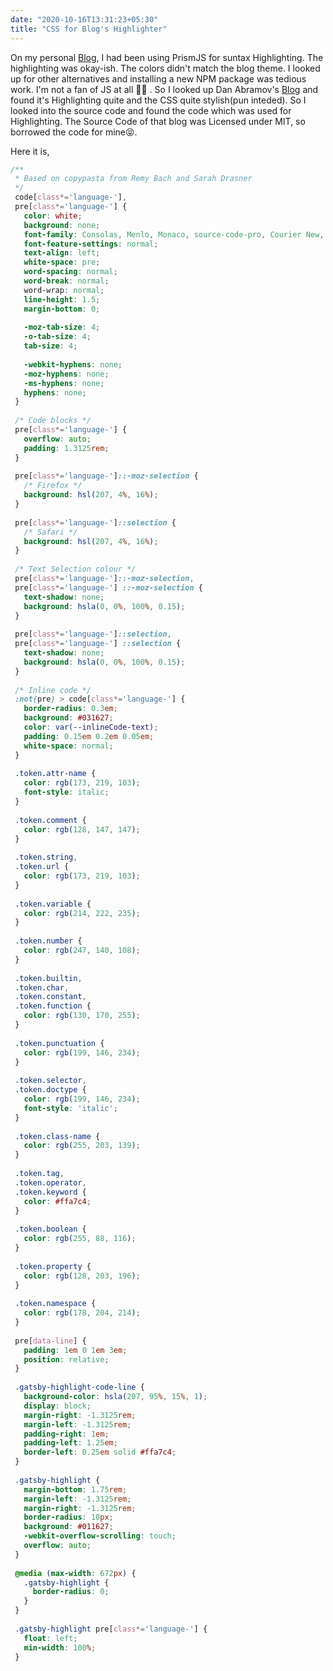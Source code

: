 ```yaml
---
date: "2020-10-16T13:31:23+05:30"
title: "CSS for Blog's Highlighter"
---
```

On my personal [Blog](https://blog.athulcyriac.co), I had been using PrismJS for suntax Highlighting. The highlighting was okay-ish. The colors didn't match the blog theme. I looked up for other alternatives and installing a new NPM package was tedious work. I'm not a fan of JS at all 🤷‍♂️ . So I looked up Dan Abramov's [Blog](https://overreacted.io) and found it's Highlighting quite and the CSS quite stylish(pun inteded). So I looked into the source code and found the code which was used for Highlighting. The Source Code of that blog was Licensed under MIT, so borrowed the code for mine😝.

Here it is,

```css
/**
 * Based on copypasta from Remy Bach and Sarah Drasner
 */
 code[class*='language-'],
 pre[class*='language-'] {
   color: white;
   background: none;
   font-family: Consolas, Menlo, Monaco, source-code-pro, Courier New, monospace;
   font-feature-settings: normal;
   text-align: left;
   white-space: pre;
   word-spacing: normal;
   word-break: normal;
   word-wrap: normal;
   line-height: 1.5;
   margin-bottom: 0;
 
   -moz-tab-size: 4;
   -o-tab-size: 4;
   tab-size: 4;
 
   -webkit-hyphens: none;
   -moz-hyphens: none;
   -ms-hyphens: none;
   hyphens: none;
 }
 
 /* Code blocks */
 pre[class*='language-'] {
   overflow: auto;
   padding: 1.3125rem;
 }
 
 pre[class*='language-']::-moz-selection {
   /* Firefox */
   background: hsl(207, 4%, 16%);
 }
 
 pre[class*='language-']::selection {
   /* Safari */
   background: hsl(207, 4%, 16%);
 }
 
 /* Text Selection colour */
 pre[class*='language-']::-moz-selection,
 pre[class*='language-'] ::-moz-selection {
   text-shadow: none;
   background: hsla(0, 0%, 100%, 0.15);
 }
 
 pre[class*='language-']::selection,
 pre[class*='language-'] ::selection {
   text-shadow: none;
   background: hsla(0, 0%, 100%, 0.15);
 }
 
 /* Inline code */
 :not(pre) > code[class*='language-'] {
   border-radius: 0.3em;
   background: #031627;
   color: var(--inlineCode-text);
   padding: 0.15em 0.2em 0.05em;
   white-space: normal;
 }
 
 .token.attr-name {
   color: rgb(173, 219, 103);
   font-style: italic;
 }
 
 .token.comment {
   color: rgb(128, 147, 147);
 }
 
 .token.string,
 .token.url {
   color: rgb(173, 219, 103);
 }
 
 .token.variable {
   color: rgb(214, 222, 235);
 }
 
 .token.number {
   color: rgb(247, 140, 108);
 }
 
 .token.builtin,
 .token.char,
 .token.constant,
 .token.function {
   color: rgb(130, 170, 255);
 }
 
 .token.punctuation {
   color: rgb(199, 146, 234);
 }
 
 .token.selector,
 .token.doctype {
   color: rgb(199, 146, 234);
   font-style: 'italic';
 }
 
 .token.class-name {
   color: rgb(255, 203, 139);
 }
 
 .token.tag,
 .token.operator,
 .token.keyword {
   color: #ffa7c4;
 }
 
 .token.boolean {
   color: rgb(255, 88, 116);
 }
 
 .token.property {
   color: rgb(128, 203, 196);
 }
 
 .token.namespace {
   color: rgb(178, 204, 214);
 }
 
 pre[data-line] {
   padding: 1em 0 1em 3em;
   position: relative;
 }
 
 .gatsby-highlight-code-line {
   background-color: hsla(207, 95%, 15%, 1);
   display: block;
   margin-right: -1.3125rem;
   margin-left: -1.3125rem;
   padding-right: 1em;
   padding-left: 1.25em;
   border-left: 0.25em solid #ffa7c4;
 }
 
 .gatsby-highlight {
   margin-bottom: 1.75rem;
   margin-left: -1.3125rem;
   margin-right: -1.3125rem;
   border-radius: 10px;
   background: #011627;
   -webkit-overflow-scrolling: touch;
   overflow: auto;
 }
 
 @media (max-width: 672px) {
   .gatsby-highlight {
     border-radius: 0;
   }
 }
 
 .gatsby-highlight pre[class*='language-'] {
   float: left;
   min-width: 100%;
 }
```